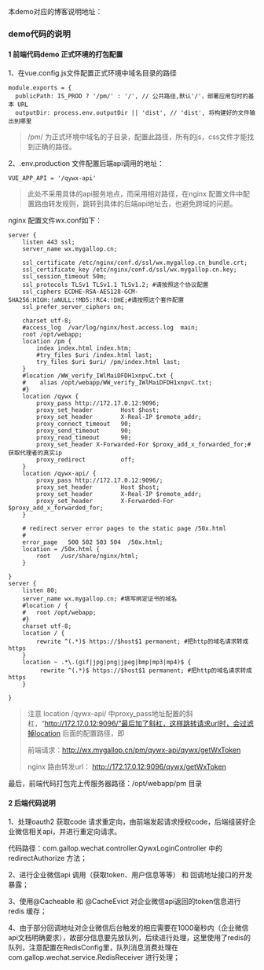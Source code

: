 本demo对应的博客说明地址：

### demo代码的说明

#### 1 前端代码demo 正式环境的打包配置

1、在vue.config.js文件配置正式环境中域名目录的路径

````
module.exports = {
  publicPath: IS_PROD ? '/pm/' : '/', // 公共路径,默认'/'，部署应用包时的基本 URL
  outputDir: process.env.outputDir || 'dist', // 'dist', 将构建好的文件输出到哪里
````

>/pm/ 为正式环境中域名的子目录，配置此路径，所有的js，css文件才能找到正确的路径。

2、.env.production 文件配置后端api调用的地址：

````
VUE_APP_API = '/qywx-api'
````

> 此处不采用具体的api服务地点，而采用相对路径，在nginx 配置文件中配置路由转发规则，跳转到具体的后端api地址去，也避免跨域的问题。

nginx 配置文件wx.conf如下：

````
server {
    listen 443 ssl;
    server_name wx.mygallop.cn;

    ssl_certificate /etc/nginx/conf.d/ssl/wx.mygallop.cn_bundle.crt;
    ssl_certificate_key /etc/nginx/conf.d/ssl/wx.mygallop.cn.key;
    ssl_session_timeout 50m;
    ssl_protocols TLSv1 TLSv1.1 TLSv1.2; #请按照这个协议配置
    ssl_ciphers ECDHE-RSA-AES128-GCM-SHA256:HIGH:!aNULL:!MD5:!RC4:!DHE;#请按照这个套件配置
    ssl_prefer_server_ciphers on;

    charset utf-8;
    #access_log  /var/log/nginx/host.access.log  main;
    root /opt/webapp;
    location /pm {
        index index.html index.htm;
        #try_files $uri /index.html last;
        try_files $uri $uri/ /pm/index.html last;
    }
    #location /WW_verify_IWlMaiDFDH1xnpvC.txt {
    #    alias /opt/webapp/WW_verify_IWlMaiDFDH1xnpvC.txt;
    #}
    location /qywx {
        proxy_pass http://172.17.0.12:9096;
        proxy_set_header        Host $host;
        proxy_set_header        X-Real-IP $remote_addr;
        proxy_connect_timeout   90;
        proxy_send_timeout      90;
        proxy_read_timeout      90;
        proxy_set_header X-Forwarded-For $proxy_add_x_forwarded_for;#获取代理者的真实ip
        proxy_redirect          off;
    }
    location /qywx-api/ {
        proxy_pass http://172.17.0.12:9096/;
        proxy_set_header        Host $host;
        proxy_set_header        X-Real-IP $remote_addr;
        proxy_set_header        X-Forwarded-For $proxy_add_x_forwarded_for;
    }

    # redirect server error pages to the static page /50x.html
    #
    error_page   500 502 503 504  /50x.html;
    location = /50x.html {
        root   /usr/share/nginx/html;
    }

}
server {
    listen 80;
    server_name wx.mygallop.cn; #填写绑定证书的域名
    #location / {
    #   root /opt/webapp;
    #}
    charset utf-8;
    location / {
        rewrite ^(.*)$ https://$host$1 permanent; #把http的域名请求转成https
    }
    location ~ .*\.(gif|jpg|png|jpeg|bmp|mp3|mp4)$ {
         rewrite ^(.*)$ https://$host$1 permanent; #把http的域名请求转成https
    }

}

````

> 注意 location /qywx-api/ 中proxy_pass地址配置的斜杠，“http://172.17.0.12:9096/”最后加了斜杠，这样跳转请求url时，会过滤掉location 后面的配置路径，即  
>
> 前端请求：http://wx.mygallop.cn/pm/qywx-api/qywx/getWxToken
>
> nginx 路由转发url： http://172.17.0.12:9096/qywx/getWxToken



最后，前端代码打包完上传服务器路径：/opt/webapp/pm 目录

#### 2 后端代码说明

1、处理oauth2 获取code 请求重定向，由前端发起请求授权code，后端组装好企业微信相关api，并进行重定向请求。

代码路径：com.gallop.wechat.controller.QywxLoginController 中的redirectAuthorize 方法；

2、进行企业微信api 调用（获取token、用户信息等等） 和 回调地址接口的开发暴露；

3、使用@Cacheable 和 @CacheEvict 对企业微信api返回的token信息进行redis 缓存；

4、由于部分回调地址对企业微信后台触发的相应需要在1000毫秒内（企业微信api文档明确要求），故部分信息要先放队列，后续进行处理，这里使用了redis的队列，注意配置在RedisConfig里，队列消息消费处理在 com.gallop.wechat.service.RedisReceiver 进行处理；